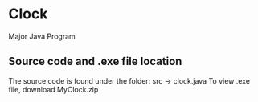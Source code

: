 Clock
=====

Major Java Program

Source code and .exe file location
----------------------------------
The source code is found under the folder: src -> clock.java
To view .exe file, download MyClock.zip
